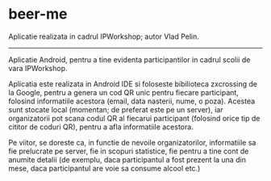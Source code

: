# beer-me
Aplicatie realizata in cadrul IPWorkshop; autor Vlad Pelin.

-----

Aplicatie Android, pentru a tine evidenta participantilor in cadrul scolii de vara IPWorkshop.

Aplicatia este realizata in Android IDE si foloseste bibilioteca zxcrossing de la Google, pentru a genera un cod QR unic pentru fiecare participant, folosind informatiile acestora (email, data nasterii, nume, o poza). Acestea sunt stocate local (momentan; de preferat este pe un server), iar organizatorii pot scana codul QR al fiecarui participant (folosind orice tip de cititor de coduri QR), pentru a afla informatiile acestora.

Pe viitor, se doreste ca, in functie de nevoile organizatorilor, informatiile sa fie prelucrate pe server, fie in scopuri statistice, fie pentru a tine cont de anumite detalii (de exemplu, daca participantul a fost prezent la una din mese, daca participantul are voie sa consume alcool etc.)
